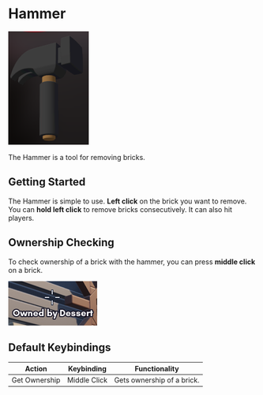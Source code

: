 # Hammer

![Hammer](images/Hammer.png)

The Hammer is a tool for removing bricks.

## Getting Started

The Hammer is simple to use. **Left click** on the brick you want to remove. You can **hold left click** to remove bricks consecutively. It can also hit players.

## Ownership Checking

To check ownership of a brick with the hammer, you can press **middle click** on a brick.

![Hammer Ownership](images/hammerownership.png)

## Default Keybindings

|Action|Keybinding|Functionality|
|---|---|---|
|Get Ownership|Middle Click|Gets ownership of a brick.|
